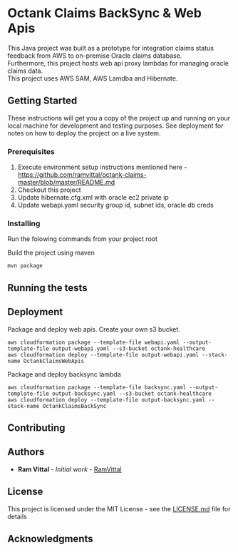 # Octank Claims BackSync & Web Apis

This Java project was built as a prototype for integration claims status feedback from AWS to on-premise Oracle claims database.  
Furthermore, this project hosts web api proxy lambdas for managing oracle claims data.  
This project uses AWS SAM, AWS Lamdba and Hibernate.

## Getting Started

These instructions will get you a copy of the project up and running on your local machine for development and testing purposes. See deployment for notes on how to deploy the project on a live system.

### Prerequisites

1. Execute environment setup instructions mentioned here - https://github.com/ramvittal/octank-claims-master/blob/master/README.md  
2. Checkout this project  
3. Update hibernate.cfg.xml with oracle ec2 private ip 
4. Update webapi.yaml security group id, subnet ids, oracle db creds


### Installing

Run the folowing commands from your project root  

Build the project using maven
```
mvn package  
```




## Running the tests

 




## Deployment


Package and deploy web apis. Create your own s3 bucket.

```
aws cloudformation package --template-file webapi.yaml --output-template-file output-webapi.yaml --s3-bucket octank-healthcare  
aws cloudformation deploy --template-file output-webapi.yaml --stack-name OctankClaimsWebApis  
```

Package and deploy backsync lambda

```
aws cloudformation package --template-file backsync.yaml --output-template-file output-backsync.yaml --s3-bucket octank-healthcare  
aws cloudformation deploy --template-file output-backsync.yaml --stack-name OctankClaimsBackSync  
```

## Contributing

## Authors

* **Ram Vittal** - *Initial work* - [RamVittal](https://github.com/ramvittal)

## License

This project is licensed under the MIT License - see the [LICENSE.md](LICENSE.md) file for details

## Acknowledgments
